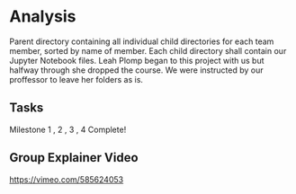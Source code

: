 # Analysis

Parent directory containing all individual child directories for each team member, sorted by name of member. Each child directory shall contain our Jupyter Notebook files.
Leah Plomp began to this project with us but halfway through she dropped the course. We were instructed by our proffessor to leave her folders as is.
## Tasks
Milestone 1 , 2 , 3 , 4 Complete!
## Group Explainer Video
https://vimeo.com/585624053

